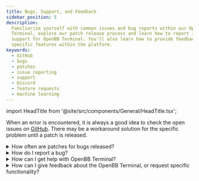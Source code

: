 ```yaml
---
title: Bugs, Support, and Feedback
sidebar_position: 5
description:
  Familiarize yourself with common issues and bug reports within our OpenBB
  Terminal, explore our patch release process and learn how to report issues or get
  support for OpenBB Terminal. You'll also learn how to provide feedback and request
  specific features within the platform.
keywords:
  - GitHub
  - bugs
  - patches
  - issue reporting
  - support
  - Discord
  - feature requests
  - machine learning
---
```


import HeadTitle from '@site/src/components/General/HeadTitle.tsx';

<HeadTitle title="Bugs, Support, and Feedback - Faqs | OpenBB Terminal Docs" />

When an error is encountered, it is always a good idea to check the open issues on [GitHub](https://github.com/OpenBB-finance/OpenBBTerminal/issues). There may be a workaround solution for the specific problem until a patch is released.

<details>
<summary mdxType="summary">How often are patches for bugs released?</summary>

The installer versions are packaged approximately every two-weeks. Those working with a cloned GitHub version can checkout the Develop branch to get the latest fixes and releases before they are pushed to the main branch.

```console
git checkout develop
```

</details>

<details>
<summary mdxType="summary">How do I report a bug?</summary>

First, search the open issues for another report. If one already exists, attach any relevant information and screenshots as a comment. If one does not exist, start one with this [link](https://github.com/OpenBB-finance/OpenBBTerminal/issues/new?assignees=&labels=type%3Abug&template=bug_report.md&title=%5BBug%5D)

</details>

<details>
<summary mdxType="summary">How can I get help with OpenBB Terminal?</summary>

You can get help with OpenBB Terminal by joining our [Discord server](https://openbb.co/discord) or contact us in our support form [here](https://openbb.co/support).

</details>

<details>
<summary mdxType="summary">How can I give feedback about the OpenBB Terminal, or request specific functionality?</summary>

Being an open source platform that wishes to tailor to the needs of any type of investor, we highly encourage anyone to share with us their experience and/or how we can further improve the OpenBB Terminal. This can be anything from a very small bug, a new feature, or the implementation of a highly advanced Machine Learning model.

You are able to directly send us information about a bug or a question/suggestion from inside the terminal by using the `support` command which is available everywhere in the terminal. Here you can select which command you want to report a bug on, ask a question or make a suggestion. After entering `support`, when you press `ENTER` (⏎), you are taken to the Support form which is automatically filled with your input. You are only required to include the type (e.g. bug, suggestion or question) and message in the form, although this can also be set directly from inside the terminal (see `support -h`).

Alternatively, you can contact us via the following routes:

- If you notice that a feature is missing inside the terminal, please fill in the [Request a Feature](https://openbb.co/request-a-feature) form.
- If you wish to report a bug, have a question/suggestion or anything else, please fill in the [Support](https://openbb.co/support) form.
- If you wish to speak to us directly, please contact us on [Discord](https://openbb.co/discord).

</details>
